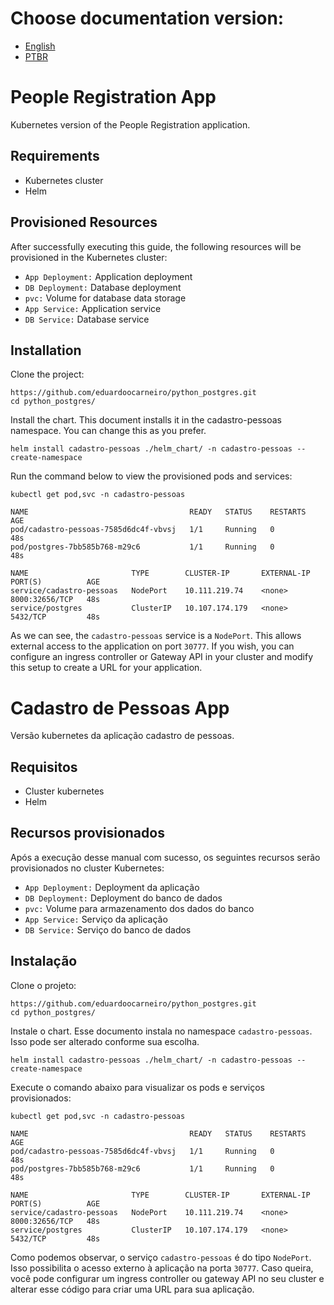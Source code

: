 # Choose documentation version:

* [English](#people-registration-app)
* [PTBR](#cadastro-de-pessoas-app)

# People Registration App
Kubernetes version of the People Registration application.

## Requirements

* Kubernetes cluster
* Helm

## Provisioned Resources
After successfully executing this guide, the following resources will be provisioned in the Kubernetes cluster:

* ```App Deployment:``` Application deployment
* ```DB Deployment:``` Database deployment
* ```pvc:``` Volume for database data storage
* ```App Service:``` Application service
* ```DB Service:``` Database service

## Installation
Clone the project:

```
https://github.com/eduardoocarneiro/python_postgres.git
cd python_postgres/
```

Install the chart. This document installs it in the cadastro-pessoas namespace. You can change this as you prefer.

```
helm install cadastro-pessoas ./helm_chart/ -n cadastro-pessoas --create-namespace
```

Run the command below to view the provisioned pods and services:

```
kubectl get pod,svc -n cadastro-pessoas

NAME                                    READY   STATUS    RESTARTS   AGE
pod/cadastro-pessoas-7585d6dc4f-vbvsj   1/1     Running   0          48s
pod/postgres-7bb585b768-m29c6           1/1     Running   0          48s

NAME                       TYPE        CLUSTER-IP       EXTERNAL-IP   PORT(S)          AGE
service/cadastro-pessoas   NodePort    10.111.219.74    <none>        8000:32656/TCP   48s
service/postgres           ClusterIP   10.107.174.179   <none>        5432/TCP         48s
```

As we can see, the ```cadastro-pessoas``` service is a ```NodePort```. This allows external access to the application on port ```30777```. If you wish, you can configure an ingress controller or Gateway API in your cluster and modify this setup to create a URL for your application.

# Cadastro de Pessoas App
Versão kubernetes da aplicação cadastro de pessoas.

## Requisitos

* Cluster kubernetes
* Helm

## Recursos provisionados
Após a execução desse manual com sucesso, os seguintes recursos serão provisionados no cluster Kubernetes:

* ```App Deployment:``` Deployment da aplicação
* ```DB Deployment:``` Deployment do banco de dados
* ```pvc:``` Volume para armazenamento dos dados do banco
* ```App Service:``` Serviço da aplicação
* ```DB Service:``` Serviço do banco de dados

## Instalação
Clone o projeto:

```
https://github.com/eduardoocarneiro/python_postgres.git
cd python_postgres/
```

Instale o chart. Esse documento instala no namespace ```cadastro-pessoas```. Isso pode ser alterado conforme sua escolha.

```
helm install cadastro-pessoas ./helm_chart/ -n cadastro-pessoas --create-namespace
```

Execute o comando abaixo para visualizar os pods e serviços provisionados:

```
kubectl get pod,svc -n cadastro-pessoas

NAME                                    READY   STATUS    RESTARTS   AGE
pod/cadastro-pessoas-7585d6dc4f-vbvsj   1/1     Running   0          48s
pod/postgres-7bb585b768-m29c6           1/1     Running   0          48s

NAME                       TYPE        CLUSTER-IP       EXTERNAL-IP   PORT(S)          AGE
service/cadastro-pessoas   NodePort    10.111.219.74    <none>        8000:32656/TCP   48s
service/postgres           ClusterIP   10.107.174.179   <none>        5432/TCP         48s
```

Como podemos observar, o serviço ```cadastro-pessoas``` é do tipo ```NodePort```. Isso possibilita o acesso externo à aplicação na porta ```30777```. Caso queira, você pode configurar um ingress controller ou gateway API no seu cluster e alterar esse código para criar uma URL para sua aplicação.
